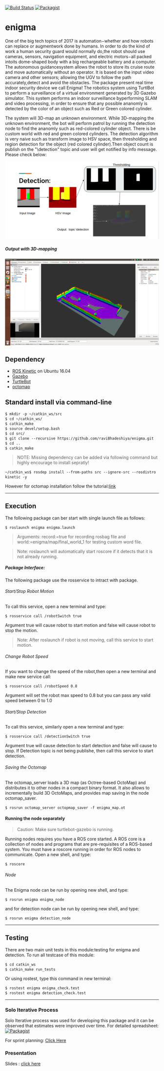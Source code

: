 [![Build Status](https://travis-ci.org/raviBhadeshiya/enigma.svg?branch=master)](https://travis-ci.org/raviBhadeshiya/enigma)
[![Packagist](https://img.shields.io/packagist/l/doctrine/orm.svg)](LICENSE)
# enigma
One of the big tech topics of 2017 is automation−whether and how robots can replace or augmentwork done by humans.  In order to do the kind of work a human security guard would normally do,the robot should use cameras, sensors, navigation equipment, and electric motors−all packed intoits dome-shaped body with a big rechargeable battery and a computer. The autonomous guidancesystem allows the robot to store its cruise route and move automatically without an operator.  It is based on the input video camera and other sensors; allowing the UGV to follow the path accurately,detect and avoid the obstacles. 
The package present real time indoor security device we call Enigma! The robotics system using TurtlBot to perform a surveillance of a virtual environment generated by 3D Gazebo simulator. This system performs an indoor surveillance byperforming SLAM and video processing, in order to ensure that any possible ananomly is detected by the color of an object such as Red or Green colored cylinder.

The system will 3D-map an unknown environment. While 3D-mapping the unknown environment, the bot will perform patrol by running the detection node to find the ananomly such as red-colored cylinder object.  There is be custom world with red and green colored cylinders. The detection algorithm is very naive such as transform image to HSV space, then thresholding and region detection for the object (red colored cylinder).Then object count is publish on the "\detection" topic and user will get notified by info message. Please check below:

![alt-text](result/output/Detection.png)

##### Output with 3D-mapping

![alt-text](result/output/final_ouput.png)


## Dependency
 * [ROS Kinetic](http://wiki.ros.org/ROS/Installation) on Ubuntu 16.04
 * [Gazebo](http://gazebosim.org/)
 * [TurtleBot](http://wiki.ros.org/Robots/TurtleBot)
 * [octomap](http://wiki.ros.org/octomap)

## Standard install via command-line
```
$ mkdir -p ~/catkin_ws/src
$ cd ~/catkin_ws/
$ catkin_make
$ source devel/setup.bash
$ cd src/
$ git clone --recursive https://github.com/raviBhadeshiya/enigma.git
$ cd ..
$ catkin_make
```
>NOTE: Missing dependency can be added via following command but highly encourage to install sepratly!

```
~/catkin_ws$ rosdep install --from-paths src --ignore-src --rosdistro kinetic -y
```
However for octomap installation follow the tutorial:[link](http://wiki.ros.org/octomap)

---
## Execution
The following package can ber start with single launch file as follows:
```
$ roslaunch enigma enigma.launch
```
>Arguments: record:=true for recording rosbag file and  world:=enigma/map/final_world_1 for testing custom word file.

>Note: roslaunch will automatically start roscore if it detects that it is not already running.
##### Package Interface:
The following package use the rosservice to intract with package.
###### Start/Stop Robot Motion
To call this service, open a new terminal and type:

```
$ rosservice call /robotSwitch true
```
Argument true will cause robot to start motion and false will cause robot to stop the motion.
>Note: After roslaunch if robot is not moving, call this service to start motion.
###### Change Robot Speed
If you want to change the speed of the robot,then open a new terminal and make new service call:

```
$ rosservice call /robotSpeed 0.8
```
Argument will set the robot max speed to 0.8 but you can pass any valid speed between 0 to 1.0
###### Start/Stop Detection
To call this service, similarly open a new terminal and type:
```
$ rosservice call /detectionSwitch true
```
Argument true will cause detection to start detection and false will cause to stop. If Detection topic is not being publishe, then call this service to start detection.
###### Saving the Octomap
The octomap_server loads a 3D map (as Octree-based OctoMap) and distributes it to other nodes in a compact binary format. It also allows to incrementally build 3D OctoMaps, and provides map saving in the node octomap_saver.
```
$ rosrun octomap_server octopmap_saver -f enigma_map.ot
```

#### Running the node separately
>Caution: Make sure turtlebot-gazebo is running.

Running nodes requires you have a ROS core started. A ROS core is a collection of nodes and programs that are pre-requisites of a ROS-based system. You must have a roscore running in order for ROS nodes to communicate. Open a new shell, and type:
```
$ roscore
```
###### Node
The Enigma node can be run by opening new shell, and type:
```
$ rosrun enigma enigma_node
```
and for detection node can be run by opening new shell, and type:
```
$ rosrun enigma detection_node
```

---
## Testing
There are two main unit tests in this module:testing for enigma and detection. To run all testcase of this module:
```
$ cd catkin_ws
$ catkin_make run_tests
```
Or using rostest, type this command in new terminal:
```
$ rostest enigma enigma_check.test
$ rostest enigma detection_check.test
```

---
### Solo Iterative Process

Solo Iterative process was used for developing this package and it can be observed that estimates were improved over time.
For detailed spreadsheet: [![Packagist](https://img.shields.io/badge/SIP-Click%20Here-yellow.svg)](https://docs.google.com/spreadsheets/d/10tGs0astZB6bFPMXlLJwByrlTDJi1ZNfbLnQGZDo5Xo/edit?usp=sharing)

For sprint planning: [Click Here](https://docs.google.com/document/d/1hJ8q-_5HhWBHmOfXV9d_nZg0-gOeu8520EBP83TKBbI/edit?usp=sharing)

### Presentation
Slides : [click here](https://docs.google.com/presentation/d/1KM6IbHGB0xqtuu0a0-CgijcBst5EShQxvior-kgVUcg/edit?usp=sharing)
